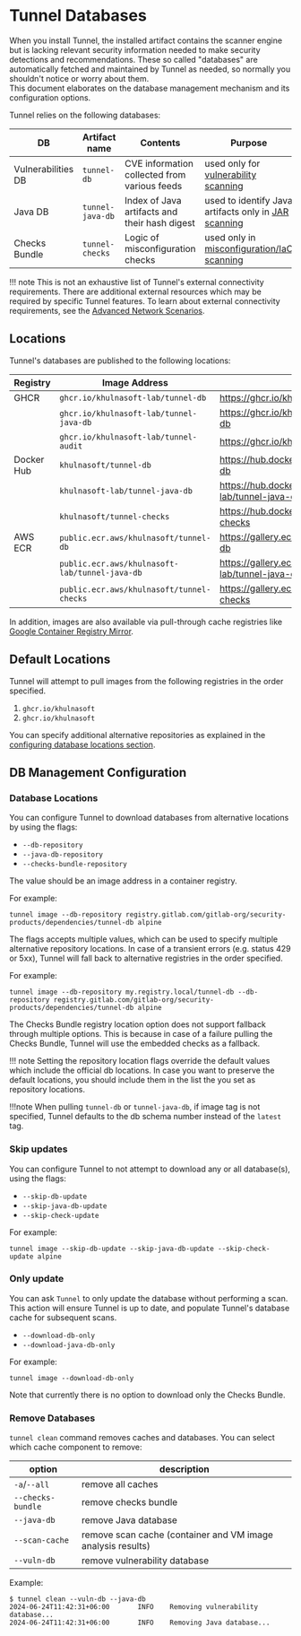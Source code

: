 # Tunnel Databases

When you install Tunnel, the installed artifact contains the scanner engine but is lacking relevant security information needed to make security detections and recommendations.
These so called "databases" are automatically fetched and maintained by Tunnel as needed, so normally you shouldn't notice or worry about them.  
This document elaborates on the database management mechanism and its configuration options.

Tunnel relies on the following databases:

| DB                 | Artifact name    | Contents                                      | Purpose                                                                                    |
| ------------------ | ---------------- | --------------------------------------------- | ------------------------------------------------------------------------------------------ |
| Vulnerabilities DB | `tunnel-db`      | CVE information collected from various feeds  | used only for [vulnerability scanning](../scanner/vulnerability.md)                        |
| Java DB            | `tunnel-java-db` | Index of Java artifacts and their hash digest | used to identify Java artifacts only in [JAR scanning](../coverage/language/java.md)       |
| Checks Bundle      | `tunnel-checks`  | Logic of misconfiguration checks              | used only in [misconfiguration/IaC scanning](../scanner/misconfiguration/check/builtin.md) |

!!! note
This is not an exhaustive list of Tunnel's external connectivity requirements.
There are additional external resources which may be required by specific Tunnel features.
To learn about external connectivity requirements, see the [Advanced Network Scenarios](../advanced/air-gap.md).

## Locations

Tunnel's databases are published to the following locations:

| Registry   | Image Address                                  | Link                                                    |
| ---------- | ---------------------------------------------- | ------------------------------------------------------- |
| GHCR       | `ghcr.io/khulnasoft-lab/tunnel-db`                 | <https://ghcr.io/khulnasoft-lab/tunnel-db>                  |
|            | `ghcr.io/khulnasoft-lab/tunnel-java-db`            | <https://ghcr.io/khulnasoft-lab/tunnel-java-db>             |
|            | `ghcr.io/khulnasoft-lab/tunnel-audit`             | <https://ghcr.io/khulnasoft-lab/tunnel-audit>              |
| Docker Hub | `khulnasoft/tunnel-db`                         | <https://hub.docker.com/r/khulnasoft/tunnel-db>         |
|            | `khulnasoft-lab/tunnel-java-db`                    | <https://hub.docker.com/r/khulnasoft-lab/tunnel-java-db>    |
|            | `khulnasoft/tunnel-checks`                     | <https://hub.docker.com/r/khulnasoft/tunnel-checks>     |
| AWS ECR    | `public.ecr.aws/khulnasoft/tunnel-db`          | <https://gallery.ecr.aws/khulnasoft/tunnel-db>          |
|            | `public.ecr.aws/khulnasoft-lab/tunnel-java-db` | <https://gallery.ecr.aws/khulnasoft-lab/tunnel-java-db> |
|            | `public.ecr.aws/khulnasoft/tunnel-checks`      | <https://gallery.ecr.aws/khulnasoft/tunnel-checks>      |

In addition, images are also available via pull-through cache registries like [Google Container Registry Mirror](https://cloud.google.com/artifact-registry/docs/pull-cached-dockerhub-images).

## Default Locations

Tunnel will attempt to pull images from the following registries in the order specified.

1. `ghcr.io/khulnasoft`
2. `ghcr.io/khulnasoft`

You can specify additional alternative repositories as explained in the [configuring database locations section](#database-locations).

## DB Management Configuration

### Database Locations

You can configure Tunnel to download databases from alternative locations by using the flags:

- `--db-repository`
- `--java-db-repository`
- `--checks-bundle-repository`

The value should be an image address in a container registry.

For example:

```
tunnel image --db-repository registry.gitlab.com/gitlab-org/security-products/dependencies/tunnel-db alpine
```

The flags accepts multiple values, which can be used to specify multiple alternative repository locations. In case of a transient errors (e.g. status 429 or 5xx), Tunnel will fall back to alternative registries in the order specified.

For example:

```
tunnel image --db-repository my.registry.local/tunnel-db --db-repository registry.gitlab.com/gitlab-org/security-products/dependencies/tunnel-db alpine
```

The Checks Bundle registry location option does not support fallback through multiple options. This is because in case of a failure pulling the Checks Bundle, Tunnel will use the embedded checks as a fallback.

!!! note
Setting the repository location flags override the default values which include the official db locations. In case you want to preserve the default locations, you should include them in the list the you set as repository locations.

!!!note
When pulling `tunnel-db` or `tunnel-java-db`, if image tag is not specified, Tunnel defaults to the db schema number instead of the `latest` tag.

### Skip updates

You can configure Tunnel to not attempt to download any or all database(s), using the flags:

- `--skip-db-update`
- `--skip-java-db-update`
- `--skip-check-update`

For example:

```
tunnel image --skip-db-update --skip-java-db-update --skip-check-update alpine
```

### Only update

You can ask `Tunnel` to only update the database without performing a scan. This action will ensure Tunnel is up to date, and populate Tunnel's database cache for subsequent scans.

- `--download-db-only`
- `--download-java-db-only`

For example:

```
tunnel image --download-db-only
```

Note that currently there is no option to download only the Checks Bundle.

### Remove Databases

`tunnel clean` command removes caches and databases.
You can select which cache component to remove:

| option            | description                                                 |
| ----------------- | ----------------------------------------------------------- |
| `-a`/`--all`      | remove all caches                                           |
| `--checks-bundle` | remove checks bundle                                        |
| `--java-db`       | remove Java database                                        |
| `--scan-cache`    | remove scan cache (container and VM image analysis results) |
| `--vuln-db`       | remove vulnerability database                               |

Example:

```
$ tunnel clean --vuln-db --java-db
2024-06-24T11:42:31+06:00       INFO    Removing vulnerability database...
2024-06-24T11:42:31+06:00       INFO    Removing Java database...
```
